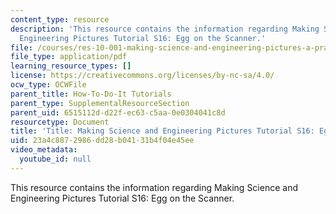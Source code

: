 ```yaml
---
content_type: resource
description: 'This resource contains the information regarding Making Science and
  Engineering Pictures Tutorial S16: Egg on the Scanner.'
file: /courses/res-10-001-making-science-and-engineering-pictures-a-practical-guide-to-presenting-your-work-spring-2016/23a4c8872986dd28b04131b4f04e45ee_MITRES_10_002S16_HwToDoIt.pdf
file_type: application/pdf
learning_resource_types: []
license: https://creativecommons.org/licenses/by-nc-sa/4.0/
ocw_type: OCWFile
parent_title: How-To-Do-It Tutorials
parent_type: SupplementalResourceSection
parent_uid: 6515112d-d22f-ec63-c5aa-0e0304041c8d
resourcetype: Document
title: 'Title: Making Science and Engineering Pictures Tutorial S16: Egg on the Scanner'
uid: 23a4c887-2986-dd28-b041-31b4f04e45ee
video_metadata:
  youtube_id: null
---
```

This resource contains the information regarding Making Science and Engineering Pictures Tutorial S16: Egg on the Scanner.